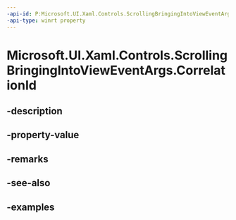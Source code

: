 ```yaml
---
-api-id: P:Microsoft.UI.Xaml.Controls.ScrollingBringingIntoViewEventArgs.CorrelationId
-api-type: winrt property
---
```


# Microsoft.UI.Xaml.Controls.ScrollingBringingIntoViewEventArgs.CorrelationId

<!--
public int CorrelationId { get; }
-->


## -description

## -property-value

## -remarks

## -see-also

## -examples


